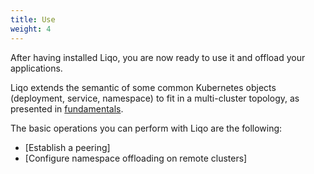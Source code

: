 ```yaml
---
title: Use
weight: 4
---
```


After having installed Liqo, you are now ready to use it and offload your applications.

Liqo extends the semantic of some common Kubernetes objects (deployment, service, namespace) to fit in a multi-cluster topology, as presented in [fundamentals](concepts/).

The basic operations you can perform with Liqo are the following:

* [Establish a peering]
* [Configure namespace offloading on remote clusters]
